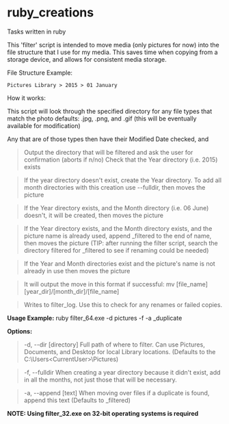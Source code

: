 # ruby_creations
Tasks written in ruby

This 'filter' script is intended to move media (only pictures for now) into the file structure that I use for my media. This saves time when copying from a storage device, and allows for consistent media storage.

File Structure Example:

    Pictures Library > 2015 > 01 January

How it works:

This script will look through the specified directory for any file types that match the photo defaults: .jpg, .png, and .gif (this will be eventually available for modification)

Any that are of those types then have their Modified Date checked, and
  > Output the directory that will be filtered and ask the user for confirmation (aborts if n/no)
  > Check that the Year directory (i.e. 2015) exists

  >If the year directory doesn't exist, create the Year directory. To add all month directories with this creation use --fulldir, then moves the picture

  > If the Year directory exists, and the Month directory (i.e. 06 June) doesn't, it will be created, then moves the picture

  > If the Year directory exists, and the Month directory exists, and the picture name is already used, append _filtered to the end of name, then moves the picture (TIP: after running the filter script, search the directory filtered for _filtered to see if renaming could be needed)

  > If the Year and Month directories exist and the picture's name is not already in use then moves the picture

  > It will output the move in this format if successful: mv [file_name] [year_dir]/[month_dir]/[file_name]

  >Writes to filter_log. Use this to check for any renames or failed copies.


**Usage Example:** ruby filter_64.exe -d pictures -f -a _duplicate

**Options:**

  >-d, --dir [directory] Full path of where to filter. Can use Pictures, Documents, and Desktop for local Library locations. (Defaults to the C:\Users\<CurrentUser>\Pictures)

  > -f, --fulldir When creating a year directory because it didn't exist, add in all the months, not just those that will be necessary.

  > -a, --append [text] When moving over files if a duplicate is found, append this text (Defaults to _filtered)

**NOTE: Using filter_32.exe on 32-bit operating systems is required**
